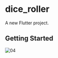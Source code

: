 # dice_roller

A new Flutter project.

## Getting Started

![04](https://user-images.githubusercontent.com/55942013/95650307-7bcefb80-0b00-11eb-821b-76168fe3e2f1.jpg)
